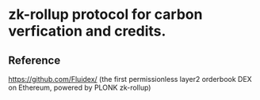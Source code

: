 # zk-rollup protocol for carbon verfication and credits.

## Reference
https://github.com/Fluidex/ (the first permissionless layer2 orderbook DEX on Ethereum, powered by PLONK zk-rollup)